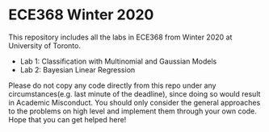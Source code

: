 # ECE368 Winter 2020
This repository includes all the labs in ECE368 from Winter 2020 at University of Toronto.

* Lab 1: Classification with Multinomial and Gaussian Models
* Lab 2: Bayesian Linear Regression

Please do not copy any code directly from this repo under any circumstances(e.g. last minute of the deadline), since doing so would result in Academic Misconduct. You should only consider the general approaches to the problems on high level and implement them through your own code. Hope that you can get helped here!
